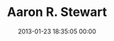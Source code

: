 ---
title: "Aaron R. Stewart"
date: 2013-01-23 18:35:05 00:00
permalink: /arstewart
twitter: ""
likes: [1645]
id: 1762
gravatar: "http://www.gravatar.com/avatar/69204f4c7b924c782d8d55f64da78619"
---